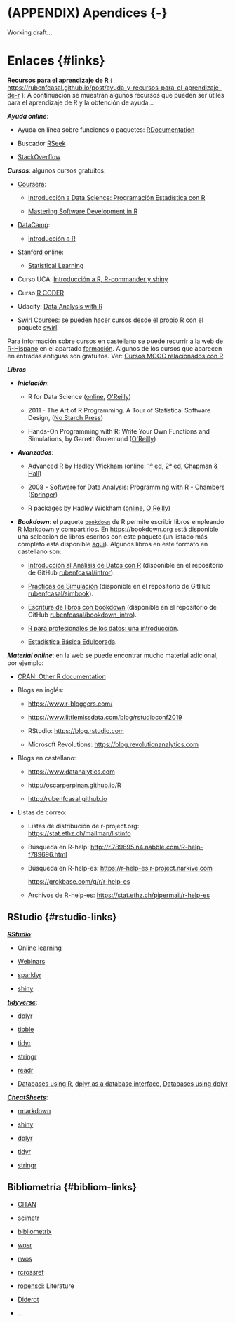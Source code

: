 # (APPENDIX) Apendices {-} 

Working draft...




# Enlaces {#links}

**Recursos para el aprendizaje de R** (  <https://rubenfcasal.github.io/post/ayuda-y-recursos-para-el-aprendizaje-de-r>
): A continuación se muestran algunos recursos que pueden ser útiles para el aprendizaje de R y la obtención de ayuda...


***Ayuda online***:

- Ayuda en línea sobre funciones o paquetes: [RDocumentation](https://www.rdocumentation.org/)

- Buscador [RSeek](http://rseek.org/)

- [StackOverflow](http://stackoverflow.com/questions/tagged/r)


***Cursos***:
algunos cursos gratuitos:
   
- [Coursera](https://www.coursera.org/):

    - [Introducción a Data Science: Programación Estadística con  R](https://www.coursera.org/learn/intro-data-science-programacion-estadistica-r)

    - [Mastering Software Development in R](https://www.coursera.org/specializations/r)

<!-- -->

- [DataCamp](https://www.datacamp.com/courses):

    - [Introducción a R](https://www.datacamp.com/courses/introduccion-a-r/)
  
<!-- -->
  
- [Stanford online](http://online.stanford.edu/courses):

    - [Statistical Learning](http://online.stanford.edu/course/statistical-learning)
  
<!-- -->

- Curso UCA: [Introducción a R, R-commander y shiny](http://knuth.uca.es/moodle/course/view.php?id=51)

<!-- -->

- Curso [R CODER](https://r-coder.com/curso-r)

<!-- -->

- Udacity: [Data Analysis with R](https://eu.udacity.com/course/data-analysis-with-r--ud651)

<!-- -->

- [Swirl Courses](https://swirlstats.com/scn/title.html):
  se pueden hacer cursos desde el propio R con el paquete
  [swirl](https://swirlstats.com).

<!-- 
Preparar curso con el paquete swirl?
-->

Para información sobre cursos en castellano se puede recurrir a la web de [R-Hispano](http://r-es.org/) en el apartado [formación](http://r-es.org/category/formacion). Algunos de los cursos que aparecen en entradas antiguas son gratuitos. 
Ver: [Cursos MOOC relacionados con R](http://r-es.org/2016/02/12/cursos-masivos-y-otra-formacion-on-line-sobre-r/).


***Libros***

* ***Iniciación***:
    
    - R for Data Science
      ([online](http://r4ds.had.co.nz/), [O'Reilly](http://shop.oreilly.com/product/0636920034407.do))
    
    - 2011 - The Art of R Programming. A Tour of Statistical Software Design, 
      ([No Starch Press](https://www.nostarch.com/artofr.htm))
    
    - Hands-On Programming with R: Write Your Own Functions and Simulations, 
      by Garrett Grolemund 
      ([O'Reilly](http://shop.oreilly.com/product/0636920028574.do))
    
* ***Avanzados***:
    
    - Advanced R by Hadley Wickham
      (online: [1ª ed](http://adv-r.had.co.nz/), 
      [2ª ed](https://adv-r.hadley.nz/), 
      [Chapman & Hall](https://www.amazon.com/dp/1466586966))
    
    - 2008 - Software for Data Analysis: Programming with R - Chambers
      ([Springer](http://www.springer.com/la/book/9780387759357))
    
    - R packages by Hadley Wickham
      ([online](http://r-pkgs.had.co.nz/),
      [O'Reilly](http://shop.oreilly.com/product/0636920034421.do))

* ***Bookdown***:
  el paquete [`bookdown`](https://bookdown.org) de R permite escribir libros empleando 
  [R Markdown](http://rmarkdown.rstudio.com) y compartirlos. 
  En https://bookdown.org está disponible una selección de libros escritos con este paquete 
  (un listado más completo está disponible [aquí](https://bookdown.org/home/archive/)).
  Algunos libros en este formato en castellano son:
  
    - [Introducción al Análisis de Datos con R](https://rubenfcasal.github.io/intror)
      (disponible en el repositorio de GitHub
      [rubenfcasal/intror](https://github.com/rubenfcasal/intror)). 
      
    - [Prácticas de Simulación](https://rubenfcasal.github.io/simbook)
      (disponible en el repositorio de GitHub
      [rubenfcasal/simbook](https://github.com/rubenfcasal/simbook)).
      
    - [Escritura de libros con bookdown](https://rubenfcasal.github.io/bookdown_intro/)
      (disponible en el repositorio de GitHub
      [rubenfcasal/bookdown_intro](https://github.com/rubenfcasal/bookdown_intro)).
    
    - [R para profesionales de los datos: una introducción](https://www.datanalytics.com/libro_r/index.html).
    
    - [Estadística Básica Edulcorada](https://bookdown.org/aquintela/EBE).


***Material online***:
en la web se puede encontrar mucho material adicional, por ejemplo:

- [CRAN: Other R documentation](https://www.r-project.org/other-docs.html)

- Blogs en inglés:

    - https://www.r-bloggers.com/

    - https://www.littlemissdata.com/blog/rstudioconf2019 
    
    - RStudio: https://blog.rstudio.com
    
    - Microsoft Revolutions: https://blog.revolutionanalytics.com


- Blogs en castellano:

    -  https://www.datanalytics.com
    
    -  http://oscarperpinan.github.io/R
  
    -  http://rubenfcasal.github.io
   
   
- Listas de correo:

    - Listas de distribución de r-project.org: https://stat.ethz.ch/mailman/listinfo
    
    - Búsqueda en R-help:  http://r.789695.n4.nabble.com/R-help-f789696.html
    
    - Búsqueda en R-help-es: https://r-help-es.r-project.narkive.com
      
        https://grokbase.com/g/r/r-help-es

    - Archivos de R-help-es: https://stat.ethz.ch/pipermail/r-help-es


## RStudio {#rstudio-links}

[***RStudio***](https://www.rstudio.com): 
  
* [Online learning](https://www.rstudio.com/online-learning) 
  
* [Webinars](https://resources.rstudio.com/webinars)

* [sparklyr](https://spark.rstudio.com/)

* [shiny](http://shiny.rstudio.com)


[***tidyverse***](https://www.tidyverse.org/):

- [dplyr](https://dplyr.tidyverse.org)

- [tibble](https://tibble.tidyverse.org)

- [tidyr](https://tidyr.tidyverse.org)

- [stringr](https://stringr.tidyverse.org)

- [readr](https://readr.tidyverse.org)

- [Databases using R](https://db.rstudio.com),
  [dplyr as a database interface](https://db.rstudio.com/overview),
  [Databases using dplyr](https://db.rstudio.com/dplyr)

[***CheatSheets***](https://resources.rstudio.com/rstudio-cheatsheets):

- [rmarkdown](https://resources.rstudio.com/rstudio-cheatsheets/rmarkdown-2-0-cheat-sheet)

- [shiny](https://resources.rstudio.com/rstudio-cheatsheets/shiny-cheat-sheet)

- [dplyr](https://github.com/rstudio/cheatsheets/blob/master/data-transformation.pdf)

- [tidyr](https://github.com/rstudio/cheatsheets/blob/master/data-import.pdf)

- [stringr](https://resources.rstudio.com/rstudio-cheatsheets/stringr-cheat-sheet)
  

## Bibliometría {#bibliom-links}

- [CITAN](https://cran.r-project.org/web/packages/CITAN/index.html)

- [scimetr](https://rubenfcasal.github.io/scimetr/index.html)

- [bibliometrix](http://www.bibliometrix.org)

- [wosr](https://vt-arc.github.io/wosr/index.html)

- [rwos](https://github.com/juba/rwos)

- [rcrossref](https://docs.ropensci.org/rcrossref)

- [ropensci](https://ropensci.org/packages/): Literature

- [Diderot](https://cran.r-project.org/web/packages/Diderot/index.html)

- ...


 
